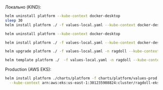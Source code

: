 Локально (KIND):
```bash
helm uninstall platform --kube-context docker-desktop
sleep 30
helm install platform ./ -f values-local.yaml --kube-context docker-desktop
```
```bash
helm uninstall platform --kube-context docker-desktop
```
```bash
helm install platform ./ -f values-local.yaml --kube-context docker-desktop
```

```bash
helm upgrade platform ./ -f values-local.yaml -n ragdoll --kube-context docker-desktop
```
```bash
helm template platform ./  -f values-local.yaml -n ragdoll --kube-context docker-desktop > rendered.yaml
```


Production (AWS EKS):
```bash
helm install platform ./charts/platform -f charts/platform/values-prod.yaml \
  --kube-context arn:aws:eks:us-east-1:301235908824:cluster/ragdoll-eks
```